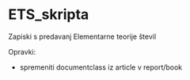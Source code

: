 ﻿# ETS_skripta
Zapiski s predavanj Elementarne teorije števil

Opravki:
- spremeniti documentclass iz article v report/book